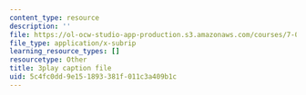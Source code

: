 ```yaml
---
content_type: resource
description: ''
file: https://ol-ocw-studio-app-production.s3.amazonaws.com/courses/7-01sc-fundamentals-of-biology-fall-2011/5c4fc0dd9e151893381f011c3a409b1c_SxaoWJ2gkzc.srt
file_type: application/x-subrip
learning_resource_types: []
resourcetype: Other
title: 3play caption file
uid: 5c4fc0dd-9e15-1893-381f-011c3a409b1c
---
```

